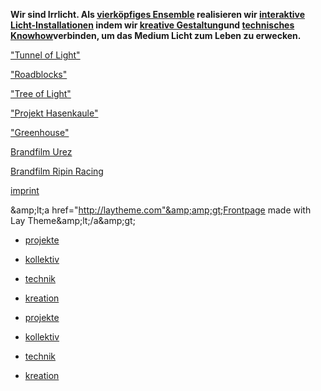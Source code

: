 **Wir sind Irrlicht. Als [vierköpfiges Ensemble](https://irrlicht-interactive.de/kollektiv/) realisieren wir [interaktive Licht-Installationen](https://irrlicht-interactive.de/projekte/) indem wir [kreative Gestaltung](https://irrlicht-interactive.de/kreation/)und [technisches Knowhow](https://irrlicht-interactive.de/technik/)verbinden, um das Medium Licht zum Leben zu erwecken.**

["Tunnel of Light"](https://irrlicht-interactive.de/tunnel-of-light/)

["Roadblocks"](https://irrlicht-interactive.de/roadblocks/)

["Tree of Light"](https://irrlicht-interactive.de/tree-of-light/)

["Projekt Hasenkaule"](https://irrlicht-interactive.de/projekt-hasenkaule/)

["Greenhouse"](https://irrlicht-interactive.de/greenhouse/)

[Brandfilm Urez](https://irrlicht-interactive.de/brandfilm-urez/)

[Brandfilm Ripin Racing](https://irrlicht-interactive.de/brandfilm-ripin-racing/)

[](https://www.instagram.com/irrlichtt/)

[](mailto:hi@irrlicht.uber.space)

[imprint](https://irrlicht-interactive.de/imprint/)

&amp;amp;lt;a href="http://laytheme.com"&amp;amp;gt;Frontpage made with Lay Theme&amp;amp;lt;/a&amp;amp;gt;[](https://irrlicht-interactive.de)

* [projekte](https://irrlicht-interactive.de/projekte/)
* [kollektiv](https://irrlicht-interactive.de/kollektiv/)
* [technik](https://irrlicht-interactive.de/technik/)
* [kreation](https://irrlicht-interactive.de/kreation/)

* [projekte](https://irrlicht-interactive.de/projekte/)
* [kollektiv](https://irrlicht-interactive.de/kollektiv/)
* [technik](https://irrlicht-interactive.de/technik/)
* [kreation](https://irrlicht-interactive.de/kreation/)

[](https://irrlicht-interactive.de)
